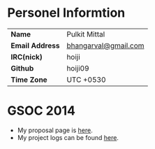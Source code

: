 # Personel Informtion

|                   |                        |
|-------------------|------------------------|
| **Name**          | Pulkit Mittal          |
| **Email Address** | <bhangarval@gmail.com> |
| **IRC(nick)**     | hoiji                  |
| **Github**        | hoiji09                |
| **Time Zone**     | UTC +0530              |

# GSOC 2014

-   My proposal page is
    [here](Pulkit_Mittal/GSOC2014/proposal.md).
-   My project logs can be found
    [here](Pulkit_Mittal/GSOC2014/logs.md).
